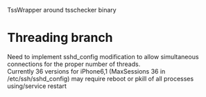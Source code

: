 TssWrapper around tsschecker binary  

# Threading branch
Need to implement sshd_config modification to allow simultaneous connections for the proper number of threads.  
Currently 36 versions for iPhone6,1 (MaxSessions 36 in /etc/ssh/sshd_config) may require reboot or pkill of all processes using/service restart  